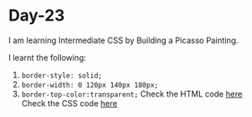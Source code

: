 # Day-23
I am learning Intermediate CSS by Building a Picasso Painting. 

I learnt the following:
1. `border-style: solid;`
2. `border-width: 0 120px 140px 180px;`
3. `border-top-color:transparent;`
Check the HTML code [here](./full-code.html)  
Check the CSS code [here](./full-code.css)